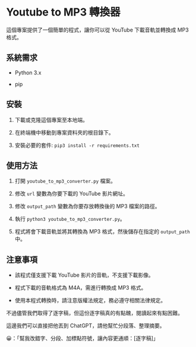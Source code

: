 Youtube to MP3 轉換器
==================

這個專案提供了一個簡單的程式，讓你可以從 YouTube 下載音軌並轉換成 MP3 格式。

系統需求
----

*   Python 3.x
    
*   pip
    

安裝
--

1.  下載或克隆這個專案至本地端。
    
2.  在終端機中移動到專案資料夾的根目錄下。
    
3.  安裝必要的套件: `pip3 install -r requirements.txt`
    

使用方法
----

1.  打開 `youtube_to_mp3_converter.py` 檔案。
    
2.  修改 `url` 變數為你要下載的 YouTube 影片網址。
    
3.  修改 `output_path` 變數為你要存放轉換後的 MP3 檔案的路徑。
    
4.  執行 `python3 youtube_to_mp3_converter.py`。
    
5.  程式將會下載音軌並將其轉換為 MP3 格式，然後儲存在指定的 `output_path` 中。
    

注意事項
----

*   該程式僅支援下載 YouTube 影片的音軌，不支援下載影像。
    
*   程式下載的音軌格式為 M4A，需進行轉換成 MP3 格式。
    
*   使用本程式轉換時，請注意版權法規定，務必遵守相關法律規定。


不過儘管我們取得了逐字稿，但這份逐字稿真的有點醜，閱讀起來有點困難。

這邊我們可以直接把他丟到 ChatGPT，請他幫忙分段落、整理摘要。

😀：「幫我改錯字、分段、加標點符號，讓內容更通順：[逐字稿]」